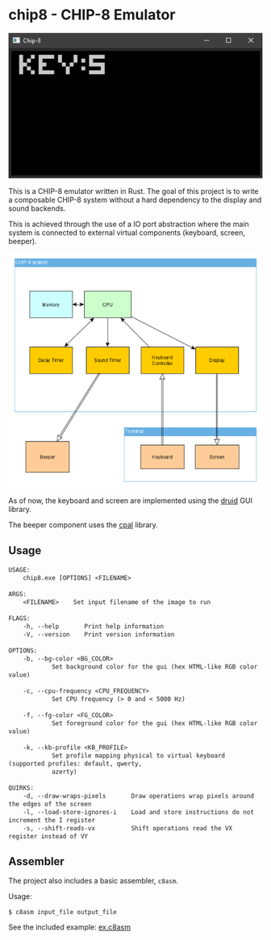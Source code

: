 # chip8 - CHIP-8 Emulator

![Screenshot](doc/screenshot.png)

This is a CHIP-8 emulator written in Rust.
The goal of this project is to write a composable CHIP-8 system without
a hard dependency to the display and sound backends.

This is achieved through the use of a IO port abstraction where the main
system is connected to external virtual components (keyboard, screen, beeper).

![Architecture Diagram](doc/architecture.png)

As of now, the keyboard and screen are implemented using the [druid](https://crates.io/crates/druid) GUI library.

The beeper component uses the [cpal](https://crates.io/crates/cpal) library.

## Usage

    USAGE:
        chip8.exe [OPTIONS] <FILENAME>
    
    ARGS:
        <FILENAME>    Set input filename of the image to run
    
    FLAGS:
        -h, --help       Print help information
        -V, --version    Print version information
    
    OPTIONS:
        -b, --bg-color <BG_COLOR>
                Set background color for the gui (hex HTML-like RGB color value)
        
        -c, --cpu-frequency <CPU_FREQUENCY>
                Set CPU frequency (> 0 and < 5000 Hz)
    
        -f, --fg-color <FG_COLOR>
                Set foreground color for the gui (hex HTML-like RGB color value)
    
        -k, --kb-profile <KB_PROFILE>
                Set profile mapping physical to virtual keyboard (supported profiles: default, qwerty,
                azerty)
    
    QUIRKS:
        -d, --draw-wraps-pixels       Draw operations wrap pixels around the edges of the screen
        -l, --load-store-ignores-i    Load and store instructions do not increment the I register
        -s, --shift-reads-vx          Shift operations read the VX register instead of VY

## Assembler

The project also includes a basic assembler, `c8asm`.

Usage:

    $ c8asm input_file output_file

See the included example: [ex.c8asm](examples/ex.c8asm)
